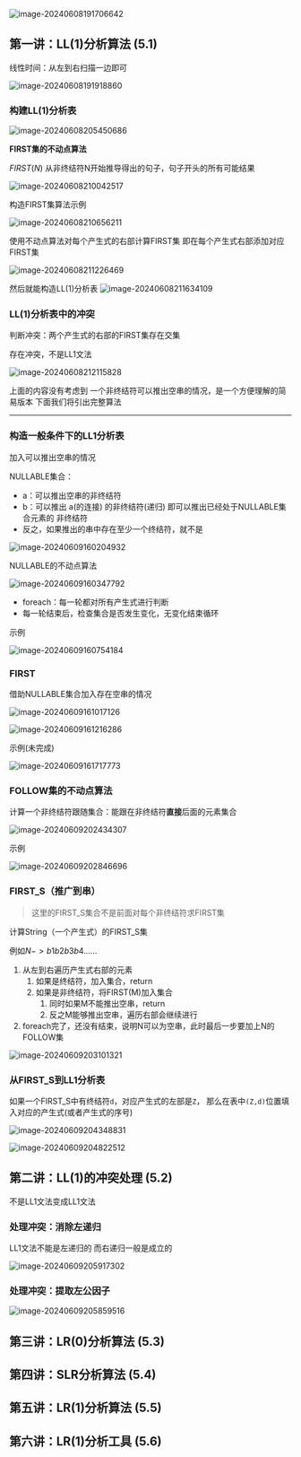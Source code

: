![image-20240608191706642](./images/image-20240608191706642.png)

##   第一讲：LL(1)分析算法 (5.1)

线性时间：从左到右扫描一边即可

![image-20240608191918860](./images/image-20240608191918860.png)

### 构建LL(1)分析表

![image-20240608205450686](./images/image-20240608205450686.png)

**FIRST集的不动点算法**

$FIRST(N)$ 从非终结符N开始推导得出的句子，句子开头的所有可能结果

![image-20240608210042517](./images/image-20240608210042517.png)

构造FIRST集算法示例

![image-20240608210656211](./images/image-20240608210656211.png)


使用不动点算法对每个产生式的右部计算FIRST集
即在每个产生式右部添加对应FIRST集

![image-20240608211226469](./images/image-20240608211226469.png)

然后就能构造LL(1)分析表
![image-20240608211634109](./images/image-20240608211634109.png)



### LL(1)分析表中的冲突

判断冲突：两个产生式的右部的FIRST集存在交集

存在冲突，不是LL1文法

![image-20240608212115828](./images/image-20240608212115828.png)



上面的内容没有考虑到 一个非终结符可以推出空串的情况，是一个方便理解的简易版本
下面我们将引出完整算法

---



### 构造一般条件下的LL1分析表

加入可以推出空串的情况



NULLABLE集合：

- a：可以推出空串的非终结符
- b：可以推出 a(的连接) 的非终结符(递归)
    即可以推出已经处于NULLABLE集合元素的 非终结符
- 反之，如果推出的串中存在至少一个终结符，就不是

![image-20240609160204932](./images/image-20240609160204932.png)

NULLABLE的不动点算法

![image-20240609160347792](./images/image-20240609160347792.png)

- foreach：每一轮都对所有产生式进行判断
- 每一轮结束后，检查集合是否发生变化，无变化结束循环

示例

![image-20240609160754184](./images/image-20240609160754184.png)

### FIRST 

借助NULLABLE集合加入存在空串的情况

![image-20240609161017126](./images/image-20240609161017126.png)

![image-20240609161216286](./images/image-20240609161216286.png)

示例(未完成)

![image-20240609161717773](./images/image-20240609161717773.png)

### FOLLOW集的不动点算法

计算一个非终结符跟随集合：能跟在非终结符**直接**后面的元素集合

![image-20240609202434307](./images/image-20240609202434307.png)

示例

 ![image-20240609202846696](./images/image-20240609202846696.png)



### FIRST_S（推广到串）

> 这里的FIRST_S集合不是前面对每个非终结符求FIRST集

计算String（一个产生式）的FIRST_S集

例如$N->b1b2b3b4……$

1. 从左到右遍历产生式右部的元素
    1. 如果是终结符，加入集合，return
    2. 如果是非终结符，将FIRST(M)加入集合
        1. 同时如果M不能推出空串，return
        2. 反之M能够推出空串，遍历右部会继续进行
2. foreach完了，还没有结束，说明N可以为空串，此时最后一步要加上N的FOLLOW集

![image-20240609203101321](./images/image-20240609203101321.png)



### 从FIRST_S到LL1分析表

如果一个FIRST_S中有终结符`d`，对应产生式的左部是`Z`，
那么在表中`(Z,d)`位置填入对应的产生式(或者产生式的序号)

![image-20240609204348831](./images/image-20240609204348831.png)

![image-20240609204822512](./images/image-20240609204822512.png)

##   第二讲：LL(1)的冲突处理 (5.2)

不是LL1文法变成LL1文法

### 处理冲突：消除左递归

LL1文法不能是左递归的
而右递归一般是成立的

![image-20240609205917302](./images/image-20240609205917302.png)

### 处理冲突：提取左公因子

![image-20240609205859516](./images/image-20240609205859516.png)



##   第三讲：LR(0)分析算法 (5.3)









##   第四讲：SLR分析算法 (5.4)









##   第五讲：LR(1)分析算法 (5.5)



##   第六讲：LR(1)分析工具 (5.6)